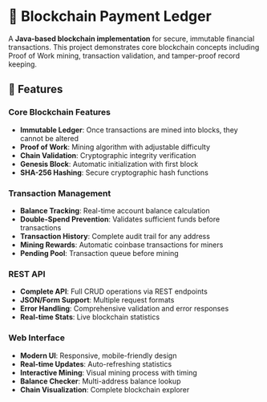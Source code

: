 # 🔗 Blockchain Payment Ledger

A **Java-based blockchain implementation** for secure, immutable financial transactions. This project demonstrates core blockchain concepts including Proof of Work mining, transaction validation, and tamper-proof record keeping.

## 🌟 Features

### Core Blockchain Features
- **Immutable Ledger**: Once transactions are mined into blocks, they cannot be altered
- **Proof of Work**: Mining algorithm with adjustable difficulty
- **Chain Validation**: Cryptographic integrity verification
- **Genesis Block**: Automatic initialization with first block
- **SHA-256 Hashing**: Secure cryptographic hash functions

### Transaction Management
- **Balance Tracking**: Real-time account balance calculation
- **Double-Spend Prevention**: Validates sufficient funds before transactions
- **Transaction History**: Complete audit trail for any address
- **Mining Rewards**: Automatic coinbase transactions for miners
- **Pending Pool**: Transaction queue before mining

### REST API
- **Complete API**: Full CRUD operations via REST endpoints
- **JSON/Form Support**: Multiple request formats
- **Error Handling**: Comprehensive validation and error responses
- **Real-time Stats**: Live blockchain statistics

### Web Interface
- **Modern UI**: Responsive, mobile-friendly design
- **Real-time Updates**: Auto-refreshing statistics
- **Interactive Mining**: Visual mining process with timing
- **Balance Checker**: Multi-address balance lookup
- **Chain Visualization**: Complete blockchain explorer

